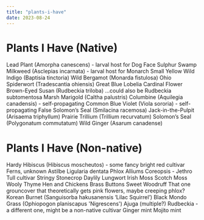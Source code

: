 ```yaml
---
title: "plants-i-have"
date: 2023-08-24
---
```


# Plants I Have (Native)
Lead Plant (Amorpha canescens) - larval host for Dog Face Sulphur
Swamp Milkweed (Asclepias incarnata) - larval host for Monarch
Small Yellow Wild Indigo (Baptisia tinctoria)
Wild Bergamot (Monarda fistulosa)
Ohio Spiderwort (Tradescantia ohiensis)
Great Blue Lobelia 
Cardinal Flower
Brown-Eyed Susan (Rudbeckia triloba) …could also be Rudbeckia subtomentosa
Marsh Marigold (Caltha palustris)
Columbine (Aquilegia canadensis) - self-propagating
Common Blue Violet (Viola sororia) - self-propagating
False Solomon’s Seal (Smilacina racemosa)
Jack-in-the-Pulpit (Arisaema triphyllum)
Prairie Trillium (Trillium recurvatum)
Solomon’s Seal (Polygonatum commutatum)
Wild Ginger (Asarum canadense)

# Plants I Have (Non-native)
Hardy Hibiscus (Hibiscus moscheutos) - some fancy bright red cultivar
Ferns, unknown
Astilbe
Ligularia dentata
Phlox
Alliums
Coreopsis - Jethro Tull cultivar
Stringy Stonecrop
Daylily
Lungwort
Irish Moss
Scotch Moss
Wooly Thyme
Hen and Chickens
Brass Buttons
Sweet Woodruff
That one grouncover that theoretically gets pink flowers, maybe creeping phlox?
Korean Burnet (Sanguisorba hakusanensis ‘Lilac Squirrel’)
Black Mondo Grass (Ophiopogon planiscapus 'Nigrescens')
Ajuga (multiple?)
Rudbeckia - a different one, might be a non-native cultivar
Ginger mint
Mojito mint
